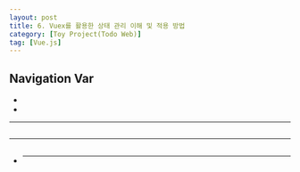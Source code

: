 ```yaml
---
layout: post
title: 6. Vuex를 활용한 상태 관리 이해 및 적용 방법
category: [Toy Project(Todo Web)]
tag: [Vue.js]
---
```


## Navigation Var

- **[](#)**
- **[](#)**

---

##

---

##

- ***
